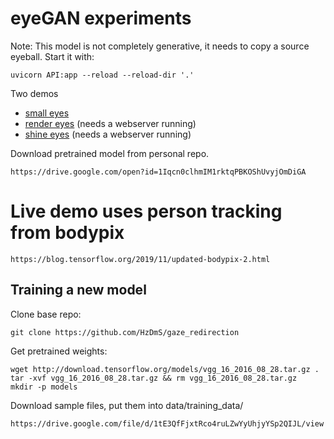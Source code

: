 # eyeGAN experiments

Note: This model is not completely generative, it needs to copy a source eyeball. Start it with:

    uvicorn API:app --reload --reload-dir '.'

Two demos

+ [small eyes](https://thoppe.github.io/eye_tracking/small_eyes.html)
+ [render eyes](https://thoppe.github.io/eye_tracking/render_eyes.html) (needs a webserver running)
+ [shine eyes](https://thoppe.github.io/eye_tracking/shine_eyes.html) (needs a webserver running)



Download pretrained model from personal repo.

    https://drive.google.com/open?id=1Iqcn0clhmIM1rktqPBKOShUvyjOmDiGA

# Live demo uses person tracking from bodypix

    https://blog.tensorflow.org/2019/11/updated-bodypix-2.html


## Training a new model

Clone base repo:

    git clone https://github.com/HzDmS/gaze_redirection

Get pretrained weights:

    wget http://download.tensorflow.org/models/vgg_16_2016_08_28.tar.gz .
    tar -xvf vgg_16_2016_08_28.tar.gz && rm vgg_16_2016_08_28.tar.gz
    mkdir -p models
    
Download sample files, put them into data/training_data/

    https://drive.google.com/file/d/1tE3QfFjxtRco4ruLZwYyUhjyYSp2QIJL/view


